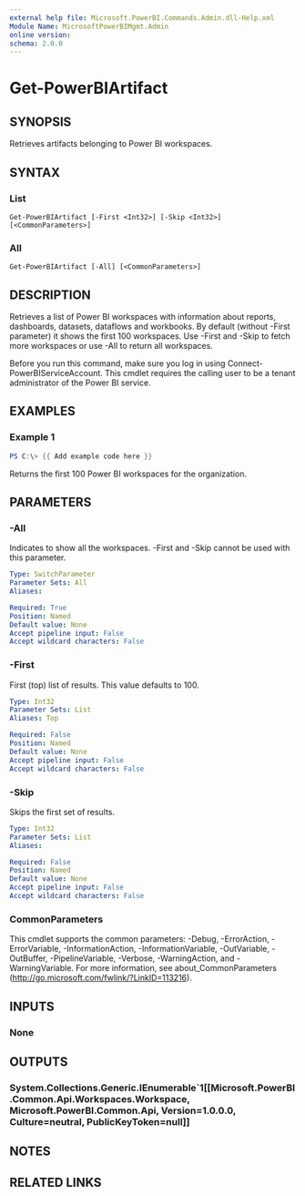 ```yaml
---
external help file: Microsoft.PowerBI.Commands.Admin.dll-Help.xml
Module Name: MicrosoftPowerBIMgmt.Admin
online version:
schema: 2.0.0
---
```


# Get-PowerBIArtifact

## SYNOPSIS
Retrieves artifacts belonging to Power BI workspaces.

## SYNTAX

### List
```
Get-PowerBIArtifact [-First <Int32>] [-Skip <Int32>] [<CommonParameters>]
```

### All
```
Get-PowerBIArtifact [-All] [<CommonParameters>]
```

## DESCRIPTION
Retrieves a list of Power BI workspaces with information about reports, dashboards, datasets, dataflows and workbooks.
By default (without -First parameter) it shows the first 100 workspaces. Use -First and -Skip to fetch more workspaces or use -All to return all workspaces.

Before you run this command, make sure you log in using Connect-PowerBIServiceAccount.
This cmdlet requires the calling user to be a tenant administrator of the Power BI service.

## EXAMPLES

### Example 1
```powershell
PS C:\> {{ Add example code here }}
```

Returns the first 100 Power BI workspaces for the organization.

## PARAMETERS

### -All
Indicates to show all the workspaces. -First and -Skip cannot be used with this parameter.

```yaml
Type: SwitchParameter
Parameter Sets: All
Aliases:

Required: True
Position: Named
Default value: None
Accept pipeline input: False
Accept wildcard characters: False
```

### -First
First (top) list of results. This value defaults to 100.

```yaml
Type: Int32
Parameter Sets: List
Aliases: Top

Required: False
Position: Named
Default value: None
Accept pipeline input: False
Accept wildcard characters: False
```

### -Skip
Skips the first set of results.

```yaml
Type: Int32
Parameter Sets: List
Aliases:

Required: False
Position: Named
Default value: None
Accept pipeline input: False
Accept wildcard characters: False
```

### CommonParameters
This cmdlet supports the common parameters: -Debug, -ErrorAction, -ErrorVariable, -InformationAction, -InformationVariable, -OutVariable, -OutBuffer, -PipelineVariable, -Verbose, -WarningAction, and -WarningVariable. For more information, see about_CommonParameters (http://go.microsoft.com/fwlink/?LinkID=113216).

## INPUTS

### None

## OUTPUTS

### System.Collections.Generic.IEnumerable`1[[Microsoft.PowerBI.Common.Api.Workspaces.Workspace, Microsoft.PowerBI.Common.Api, Version=1.0.0.0, Culture=neutral, PublicKeyToken=null]]

## NOTES

## RELATED LINKS
